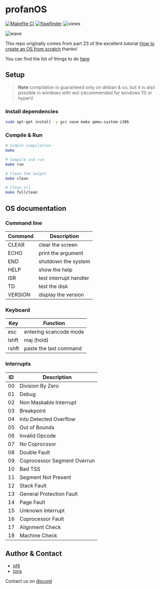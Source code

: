 # profanOS

[![Makefile CI](https://github.com/elydre/profanOS/actions/workflows/makefile.yml/badge.svg)](https://github.com/elydre/profanOS/actions/workflows/makefile.yml)
[![flawfinder](https://github.com/elydre/profanOS/actions/workflows/flawfinder.yml/badge.svg)](https://github.com/elydre/profanOS/actions/workflows/flawfinder.yml)
![views](https://komarev.com/ghpvc/?username=profanOS&color=aaaaaa&label=views)

![wave](https://elydre.github.io/img/profan.svg)

This repo originally comes from part 23 of the excellent tutorial [How to create an OS from scratch](https://github.com/cfenollosa/os-tutorial) thanks!

You can find the list of things to do [here](https://framindmap.org/c/maps/1263862/embed)

## Setup

> **Note**
> compilation is guaranteed only on debian & co,
> but it is also possible in windows with wsl
> (recommended for windows 11) or hyperV.

### Install dependencies

```bash
sudo apt-get install -y gcc nasm make qemu-system-i386
```

### Compile & Run

```bash
# Simple compilation
make

# Compile and run
make run

# Clean the output
make clean

# Clean all
make fullclean
```

## OS documentation

### Command line

| Command | Description            |
|---------|------------------------|
| CLEAR   | clear the screen       |
| ECHO    | print the argument     |
| END     | shutdown the system    |
| HELP    | show the help          |
| ISR     | test interrupt handler |
| TD      | test the disk          |
| VERSION | display the version    |

### Keyboard

| Key   | Function               |
|-------|------------------------|
| esc   | entering scancode mode |
| lshft | maj (hold)             |
| rshft | paste the last command |

### Interrupts

|  ID  | Description                   |
|------|-------------------------------|
|  00  | Division By Zero              |
|  01  | Debug                         |
|  02  | Non Maskable Interrupt        |
|  03  | Breakpoint                    |
|  04  | Into Detected Overflow        |
|  05  | Out of Bounds                 |
|  06  | Invalid Opcode                |
|  07  | No Coprocssor                 |
|  08  | Double Fault                  |
|  09  | Coprocessor Segment Overrun   |
|  10  | Bad TSS                       |
|  11  | Segment Not Present           |
|  12  | Stack Fault                   |
|  13  | General Protection Fault      |
|  14  | Page Fault                    |
|  15  | Unknown Interrupt             |
|  16  | Coprocessor Fault             |
|  17  | Alignment Check               |
|  18  | Machine Check                 |


## Author & Contact

* [pf4](https://github.com/elydre)
* [loris](https://github.com/Lorisredstone)

Contact us on [discord](https://pf4.ddns.net/discord)
